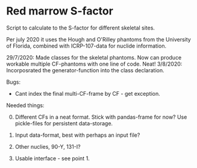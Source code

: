# Red marrow S-factor

Script to calculate to the S-factor for different skeletal sites.

Per july 2020 it uses the Hough and O'Rilley phantoms from the
University of Florida, combined with ICRP-107-data for nuclide
information.

29/7/2020: Made classes for the skeletal phantoms. Now can produce workable multiple CF-phantoms with one line of code. Neat!
3/8/2020: Incorposrated the generator-function into the class declaration.

Bugs:

* Cant index the final multi-CF-frame by CF - get exception.

Needed things:

0) Different CFs in a neat format. Stick with pandas-frame for now? Use pickle-files for persistent data-storage.

1) Input data-format, best with perhaps an input file?

2) Other nuclies, 90-Y, 131-I?

3) Usable interface - see point 1.

